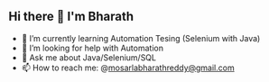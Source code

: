 ## Hi there 👋 I'm Bharath

- 🌱 I’m currently learning Automation Tesing (Selenium with Java)
- 🤔 I’m looking for help with Automation 
- 💬 Ask me about Java/Selenium/SQL
- 📫 How to reach me: @mosarlabharathreddy@gmail.com
<!--
**BharathReddyMosarla/BharathReddyMosarla** is a ✨ _special_ ✨ repository because its `README.md` (this file) appears on your GitHub profile.

Here are some ideas to get you started:

 🔭 I’m currently working on Ornagehrm Web Application
 🌱 I’m currently learning Automation Tesing (Selenium with Java)
- 👯 I’m looking to collaborate on ...
 🤔 I’m looking for help with Automation 
 💬 Ask me about Python/Selenium/SQL
 📫 How to reach me: @mosarlabharathreddy@gmail.com

-->
